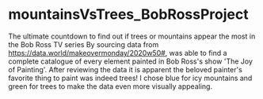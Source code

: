 # mountainsVsTrees_BobRossProject
The ultimate countdown to find out if trees or mountains appear the most in the Bob Ross TV series
By sourcing data from https://data.world/makeovermonday/2020w50#, was able to find a complete catalogue of every element painted in Bob Ross's show 'The Joy of Painting'. 
After reviewing the data it is apparent the beloved painter's favorite thing to paint was indeed trees! I chose blue for icy mountains and green for trees to make the data even more visually appealing. 
